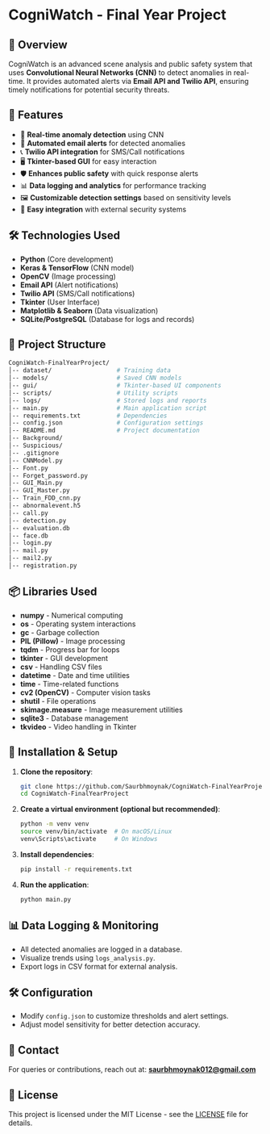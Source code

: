 # CogniWatch - Final Year Project

## 📌 Overview
CogniWatch is an advanced scene analysis and public safety system that uses **Convolutional Neural Networks (CNN)** to detect anomalies in real-time. It provides automated alerts via **Email API and Twilio API**, ensuring timely notifications for potential security threats.

## 🚀 Features
- 🎥 **Real-time anomaly detection** using CNN
- 📩 **Automated email alerts** for detected anomalies
- 📞 **Twilio API integration** for SMS/Call notifications
- 🖥️ **Tkinter-based GUI** for easy interaction
- 🛡️ **Enhances public safety** with quick response alerts
- 📊 **Data logging and analytics** for performance tracking
- 🖼️ **Customizable detection settings** based on sensitivity levels
- 🔧 **Easy integration** with external security systems

## 🛠️ Technologies Used
- **Python** (Core development)
- **Keras & TensorFlow** (CNN model)
- **OpenCV** (Image processing)
- **Email API** (Alert notifications)
- **Twilio API** (SMS/Call notifications)
- **Tkinter** (User Interface)
- **Matplotlib & Seaborn** (Data visualization)
- **SQLite/PostgreSQL** (Database for logs and records)

## 📂 Project Structure
```bash
CogniWatch-FinalYearProject/
│-- dataset/                  # Training data
│-- models/                   # Saved CNN models
│-- gui/                      # Tkinter-based UI components
│-- scripts/                  # Utility scripts
│-- logs/                     # Stored logs and reports
│-- main.py                   # Main application script
│-- requirements.txt          # Dependencies
│-- config.json               # Configuration settings
│-- README.md                 # Project documentation
│-- Background/
│-- Suspicious/
│-- .gitignore
│-- CNNModel.py
│-- Font.py
│-- Forget_password.py
│-- GUI_Main.py
│-- GUI_Master.py
│-- Train_FDD_cnn.py
│-- abnormalevent.h5
│-- call.py
│-- detection.py
│-- evaluation.db
│-- face.db
│-- login.py
│-- mail.py
│-- mail2.py
│-- registration.py
```

## 📦 Libraries Used
- **numpy** - Numerical computing
- **os** - Operating system interactions
- **gc** - Garbage collection
- **PIL (Pillow)** - Image processing
- **tqdm** - Progress bar for loops
- **tkinter** - GUI development
- **csv** - Handling CSV files
- **datetime** - Date and time utilities
- **time** - Time-related functions
- **cv2 (OpenCV)** - Computer vision tasks
- **shutil** - File operations
- **skimage.measure** - Image measurement utilities
- **sqlite3** - Database management
- **tkvideo** - Video handling in Tkinter

## 🔧 Installation & Setup
1. **Clone the repository**:
   ```bash
   git clone https://github.com/Saurbhmoynak/CogniWatch-FinalYearProject.git
   cd CogniWatch-FinalYearProject
   ```

2. **Create a virtual environment (optional but recommended)**:
   ```bash
   python -m venv venv
   source venv/bin/activate  # On macOS/Linux
   venv\Scripts\activate     # On Windows
   ```

3. **Install dependencies**:
   ```bash
   pip install -r requirements.txt
   ```

4. **Run the application**:
   ```bash
   python main.py
   ```

## 📊 Data Logging & Monitoring
- All detected anomalies are logged in a database.
- Visualize trends using `logs_analysis.py`.
- Export logs in CSV format for external analysis.

## 🛠️ Configuration
- Modify `config.json` to customize thresholds and alert settings.
- Adjust model sensitivity for better detection accuracy.

## 📧 Contact
For queries or contributions, reach out at: **saurbhmoynak012@gmail.com**

## 📜 License
This project is licensed under the MIT License - see the [LICENSE](LICENSE) file for details.
